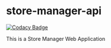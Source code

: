 # store-manager-api

[![Codacy Badge](https://api.codacy.com/project/badge/Grade/cf0074086e304222be67edcadd9eb79b)](https://app.codacy.com/app/Georgeygigz/store-manager-api?utm_source=github.com&utm_medium=referral&utm_content=Georgeygigz/store-manager-api&utm_campaign=Badge_Grade_Dashboard)

This is a Store Manager Web Application
